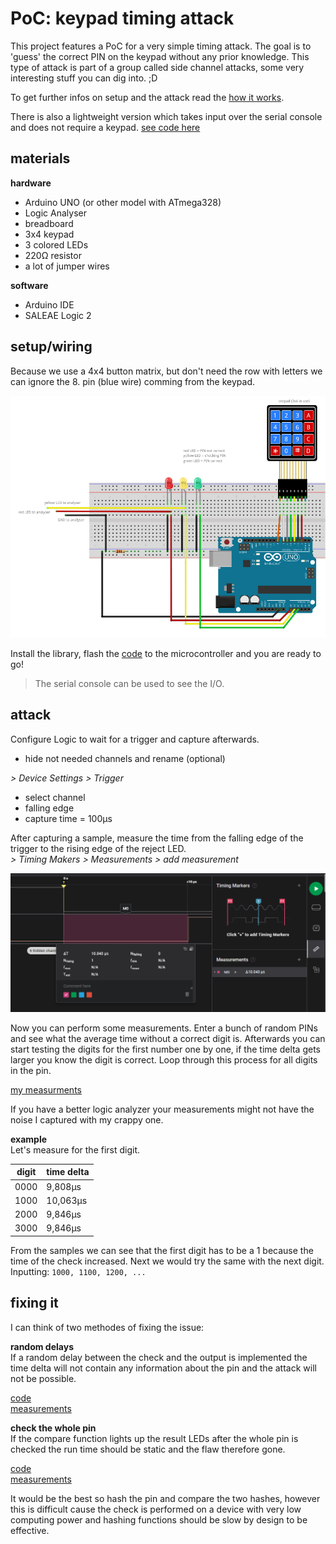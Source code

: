 # PoC: keypad timing attack

This project features a PoC for a very simple timing attack. The goal is to 'guess' the correct PIN on the keypad without any prior knowledge. This type of attack is part of a group called side channel attacks, some very interesting stuff you can dig into. ;D

To get further infos on setup and the attack read the [how it works](./docs/the_attack.md).

There is also a lightweight version which takes input over the serial console and does not require a keypad. [see code here ](./code/vulnerable_serial/vulnerable_serial.ino)

## materials
**hardware**
- Arduino UNO (or other model with ATmega328)
- Logic Analyser
- breadboard
- 3x4 keypad
- 3 colored LEDs
- 220Ω resistor
- a lot of jumper wires

**software**
- Arduino IDE
- SALEAE Logic 2

## setup/wiring
Because we use a 4x4 button matrix, but don't need the row with letters we can ignore the 8. pin (blue wire) comming from the keypad.

![wireing](./docs/img/wireing.png)

Install the library, flash the [code](./code/vulnerable_keypad/vulnerable_keypad.ino) to the microcontroller and you are ready to go!

> The serial console can be used to see the I/O.

## attack
Configure Logic to wait for a trigger and capture afterwards.
- hide not needed channels and rename (optional)  

*> Device Settings > Trigger*
- select channel
- falling edge
- capture time = 100µs

After capturing a sample, measure the time from the falling edge of the trigger to the rising edge of the reject LED.  
*> Timing Makers > Measurements > add measurement*

![first_pin_correct](./docs/img/logic_first_pin_correct.png)

Now you can perform some measurements. Enter a bunch of random PINs and see what the average time without a correct digit is. Afterwards you can start testing the digits for the first number one by one, if the time delta gets larger you know the digit is correct. Loop through this process for all digits in the pin.

[my measurments](./measurements/plain_measuring.md)  

If you have a better logic analyzer your measurements might not have the noise I captured with my crappy one.

**example**  
Let's measure for the first digit.

digit | time delta
--- | ---
0000   | 9,808µs
1000   | 10,063µs
2000   | 9,846µs
3000   | 9,846µs

From the samples we can see that the first digit has to be a 1 because the time of the check increased. Next we would try the same with the next digit.  
Inputting: `1000, 1100, 1200, ...`

## fixing it
I can think of two methodes of fixing the issue:  

**random delays**  
If a random delay between the check and the output is implemented the time delta will not contain any information about the pin and the attack will not be possible.  

[code](./code/delays_keypad_code/delays_keypad_code.ino)  
[measurements](./random_delay_measured.md)

**check the whole pin**  
If the compare function lights up the result LEDs after the whole pin is checked the run time should be static and the flaw therefore gone. 

[code](./code/full_check_keypad_code/full_ckeck_keypad_code.ino)  
[measurements](./full_check_measurement.md)

It would be the best so hash the pin and compare the two hashes, however this is difficult cause the check is performed on a device with very low computing power and hashing functions should be slow by design to be effective.
